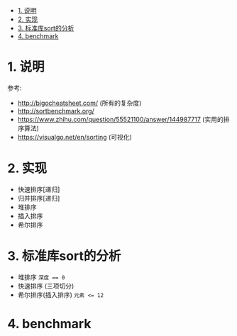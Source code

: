<!-- TOC -->

- [1. 说明](#1-说明)
- [2. 实现](#2-实现)
- [3. 标准库sort的分析](#3-标准库sort的分析)
- [4. benchmark](#4-benchmark)

<!-- /TOC -->


<a id="markdown-1-说明" name="1-说明"></a>
# 1. 说明

参考:

* http://bigocheatsheet.com/ (所有的复杂度)
* http://sortbenchmark.org/
* https://www.zhihu.com/question/55521100/answer/144987717 (实用的排序算法)
* https://visualgo.net/en/sorting (可视化)

<a id="markdown-2-实现" name="2-实现"></a>
# 2. 实现

* 快速排序[递归]
* 归并排序[递归]
* 堆排序
* 插入排序
* 希尔排序

<a id="markdown-3-标准库sort的分析" name="3-标准库sort的分析"></a>
# 3. 标准库sort的分析
* 堆排序 `深度 == 0`
* 快速排序 (三项切分)
* 希尔排序(插入排序) `元素 <= 12`

<a id="markdown-4-benchmark" name="4-benchmark"></a>
# 4. benchmark

